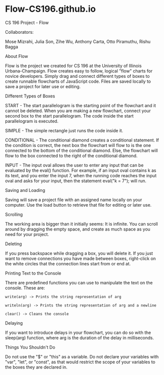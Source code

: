 # Flow-CS196.github.io
CS 196 Project - Flow

Collaborators:

Mose Mizrahi, Julia Son, Zihe Wu, Anthony Carta, Otto Piramuthu, Rishu Bagga

About Flow

  Flow is the project we created for CS 196 at the University of Illinois Urbana-Champaign. Flow creates easy to follow, logical "flow" charts for novice developers. Simply drag and connect different types of boxes to create runnable flowcharts of JavaScript code. Files are saved locally to save a project for later use or editing. 

Different Types of Boxes

START - The start parallelogram is the starting point of the flowchart and it cannot be deleted. When you are making a new flowchart, connect your second box to the start parallelogram. The code inside the start parallelogram is executed.

SIMPLE - The simple rectangle just runs the code inside it.

CONDITIONAL - The conditional diamond creates a conditional statement. If the condition is correct, the next box the flowchart will flow to is the one connected to the bottom of the conditional diamond. Else, the flowchart will flow to the box connected to the right of the conditional diamond.

INPUT - The input oval allows the user to enter any input that can be evaluated by the eval() function. For example, if an input oval contains k as its text, and you enter the input 7, when the running code reaches the input oval and asks for your input, then the statement eval("k = 7"); will run.

Saving and Loading

  Saving will save a project file with an assigned name locally on your computer. Use the load button to retrieve that file for editing or later use.
  
Scrolling

  The working area is bigger than it initially seems: It is infinite. You can scroll around by dragging the empty space, and create as much space as you need for your project.
  
Deleting

  If you press backspace while dragging a box, you will delete it. If you just want to remove connections you have made between boxes, right-click on the white circles that the connection lines start from or end at.
  
Printing Text to the Console

  There are predefined functions you can use to manipulate the text on the console. These are:
  
    write(arg) -> Prints the string representation of arg
    
    writeln(arg) -> Prints the string representation of arg and a newline
    
    clear() -> Cleans the console

Delaying

  If you want to introduce delays in your flowchart, you can do so with the sleep(arg) function, where arg is the duration of the delay in milliseconds.
  
Things You Shouldn't Do

  Do not use the "$" or "this" as a variable.
  Do not declare your variables with "var", "let", or "const", as that would restrict the scope of your variables to the boxes they are declared in.
  
